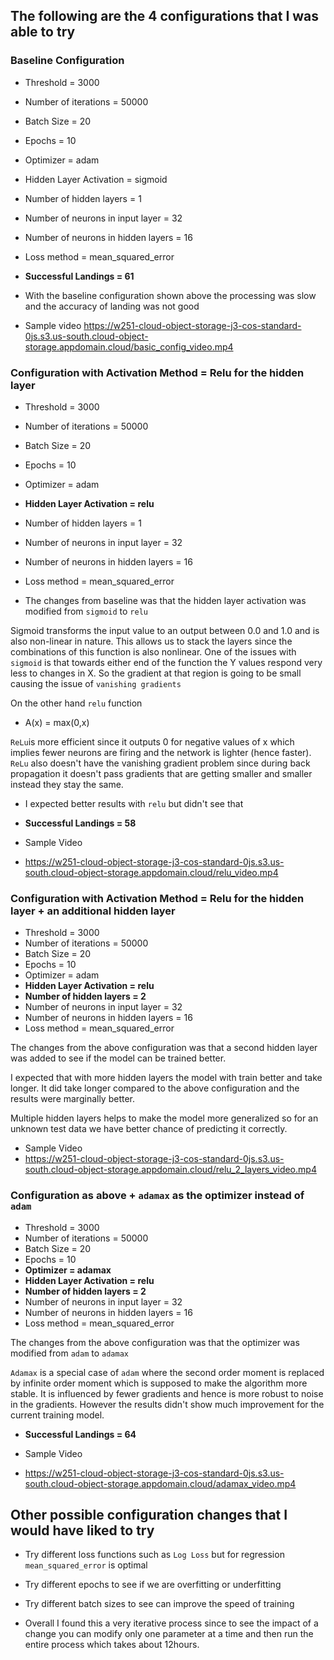 ## The following are the 4 configurations that I was able to try

### Baseline Configuration
* Threshold = 3000
* Number of iterations = 50000
* Batch Size = 20
* Epochs = 10 
* Optimizer = adam
* Hidden Layer Activation = sigmoid
* Number of hidden layers = 1
* Number of neurons in input layer = 32
* Number of neurons in hidden layers = 16
* Loss method = mean_squared_error

* **Successful Landings = 61**

* With the baseline configuration shown above the processing was slow and the accuracy of landing was not good
* Sample video
https://w251-cloud-object-storage-j3-cos-standard-0js.s3.us-south.cloud-object-storage.appdomain.cloud/basic_config_video.mp4

### Configuration with Activation Method = Relu for the hidden layer
* Threshold = 3000
* Number of iterations = 50000
* Batch Size = 20
* Epochs = 10 
* Optimizer = adam
* **Hidden Layer Activation = relu**
* Number of hidden layers = 1
* Number of neurons in input layer = 32
* Number of neurons in hidden layers = 16
* Loss method = mean_squared_error

* The changes from baseline was that the hidden layer activation was modified from `sigmoid` to `relu`

Sigmoid transforms the input value to an output between 0.0 and 1.0 and is also non-linear in nature. This allows us to stack the layers since the combinations of this function is also nonlinear. One of the issues with `sigmoid` is that towards either end of the function the Y values respond very less to changes in X. So the gradient at that region is going to be small causing the issue of `vanishing gradients`

On the other hand `relu` function 
  * A(x) = max(0,x)
  
`ReLu`is more efficient since it outputs 0 for negative values of x which implies fewer neurons are firing and the network is lighter (hence faster). `ReLu` also doesn't have the vanishing gradient problem since during back propagation it doesn't pass gradients that are getting smaller and smaller instead they stay the same.

* I expected better results with `relu` but didn't see that

* **Successful Landings = 58**

* Sample Video
* https://w251-cloud-object-storage-j3-cos-standard-0js.s3.us-south.cloud-object-storage.appdomain.cloud/relu_video.mp4

### Configuration with Activation Method = Relu for the hidden layer + an additional hidden layer 
* Threshold = 3000
* Number of iterations = 50000
* Batch Size = 20
* Epochs = 10 
* Optimizer = adam
* **Hidden Layer Activation = relu**
* **Number of hidden layers = 2**
* Number of neurons in input layer = 32
* Number of neurons in hidden layers = 16
* Loss method = mean_squared_error

The changes from the above configuration was that a second hidden layer was added to see if the model can be trained better.

I expected that with more hidden layers the model with train better and take longer. It did take longer compared to the above configuration and the results were marginally better.

Multiple hidden layers helps to make the model more generalized so for an unknown test data we have better chance of predicting it correctly.

* Sample Video
* https://w251-cloud-object-storage-j3-cos-standard-0js.s3.us-south.cloud-object-storage.appdomain.cloud/relu_2_layers_video.mp4


### Configuration as above + `adamax` as the optimizer instead of `adam`
* Threshold = 3000
* Number of iterations = 50000
* Batch Size = 20
* Epochs = 10 
* **Optimizer = adamax**
* **Hidden Layer Activation = relu**
* **Number of hidden layers = 2**
* Number of neurons in input layer = 32
* Number of neurons in hidden layers = 16
* Loss method = mean_squared_error

The changes from the above configuration was that the optimizer was modified from `adam` to `adamax`

`Adamax` is a special case of `adam` where the second order moment is replaced by infinite order moment which is supposed to make the algorithm more stable. It is influenced by fewer gradients and hence is more robust to noise in the gradients.
However the results didn't show much improvement for the current training model.

*  **Successful Landings = 64**

* Sample Video
* https://w251-cloud-object-storage-j3-cos-standard-0js.s3.us-south.cloud-object-storage.appdomain.cloud/adamax_video.mp4


## Other possible configuration changes that I would have liked to try
* Try different loss functions such as `Log Loss` but for regression `mean_squared_error` is optimal
* Try different epochs to see if we are overfitting or underfitting
* Try different batch sizes to see can improve the speed of training

* Overall I found this a very iterative process since to see the impact of a change you can modify only one parameter at a time and then run the entire process which takes about 12hours.
